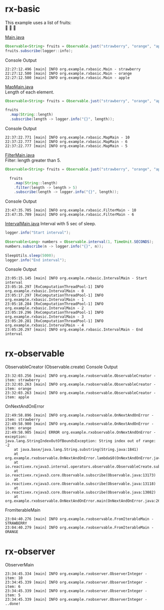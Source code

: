 # rx-basic

This example uses a list of fruits:  
:strawberry: :orange: :green_apple:

[Main.java](src/main/java/org/example/rxbasic/Main.java)
```java
Observable<String> fruits = Observable.just("strawberry", "orange", "apple");
fruits.subscribe(logger::info);
```

Console Output

```
22:27:12.496 [main] INFO org.example.rxbasic.Main - strawberry
22:27:12.500 [main] INFO org.example.rxbasic.Main - orange
22:27:12.500 [main] INFO org.example.rxbasic.Main - apple
```

[MapMain.java](src\main\java\org\example\rxbasic\MapMain.java)   
Length of each element.  
```java
Observable<String> fruits = Observable.just("strawberry", "orange", "apple");
    
fruits
  .map(String::length)
  .subscribe(length -> logger.info("{}", length));
```
Console Output
```
22:37:22.771 [main] INFO org.example.rxbasic.MapMain - 10
22:37:22.777 [main] INFO org.example.rxbasic.MapMain - 6
22:37:22.777 [main] INFO org.example.rxbasic.MapMain - 5
```

[FilterMain.java](src\main\java\org\example\rxbasic\FilterMain.java)  
Filter: length greater than 5.
```java
Observable<String> fruits = Observable.just("strawberry", "orange", "apple");
    
  fruits
    .map(String::length)
    .filter(length -> length > 5)
    .subscribe(length -> logger.info("{}", length));

```

Console Output
```
23:47:35.705 [main] INFO org.example.rxbasic.FilterMain - 10
23:47:35.709 [main] INFO org.example.rxbasic.FilterMain - 6
```

[IntervalMain.java](src\main\java\org\example\rxbasic\IntervalMain.java) 
Interval with 5 sec of sleep. 
```java
logger.info("Start interval");
    
Observable<Long> numbers = Observable.interval(1, TimeUnit.SECONDS);
numbers.subscribe(n -> logger.info("{}", n));
   
SleepUtils.sleep(5000);  
logger.info("End interval");
```
Console Output
```
23:05:15.145 [main] INFO org.example.rxbasic.IntervalMain - Start interval
23:05:16.297 [RxComputationThreadPool-1] INFO org.example.rxbasic.IntervalMain - 0
23:05:17.297 [RxComputationThreadPool-1] INFO org.example.rxbasic.IntervalMain - 1
23:05:18.284 [RxComputationThreadPool-1] INFO org.example.rxbasic.IntervalMain - 2
23:05:19.296 [RxComputationThreadPool-1] INFO org.example.rxbasic.IntervalMain - 3
23:05:20.281 [RxComputationThreadPool-1] INFO org.example.rxbasic.IntervalMain - 4
23:05:20.297 [main] INFO org.example.rxbasic.IntervalMain - End interval
```

# rx-observable

ObservableCreator (Observable.create) Console Output
```
23:32:03.256 [main] INFO org.example.rxobservable.ObservableCreator - item: strawberry
23:32:03.263 [main] INFO org.example.rxobservable.ObservableCreator - item: orange
23:32:03.263 [main] INFO org.example.rxobservable.ObservableCreator - item: apple
```

OnNextAndOnError
```
22:49:58.896 [main] INFO org.example.rxobservable.OnNextAndOnError - item: strawberry
22:49:58.900 [main] INFO org.example.rxobservable.OnNextAndOnError - item: orange
22:49:58.905 [main] ERROR org.example.rxobservable.OnNextAndOnError - exception:
java.lang.StringIndexOutOfBoundsException: String index out of range: -2
	at java.base/java.lang.String.substring(String.java:1841)
	at org.example.rxobservable.OnNextAndOnError.lambda$0(OnNextAndOnError.java:17)
	at io.reactivex.rxjava3.internal.operators.observable.ObservableCreate.subscribeActual(ObservableCreate.java:41)
	at io.reactivex.rxjava3.core.Observable.subscribe(Observable.java:13173)
	at io.reactivex.rxjava3.core.Observable.subscribe(Observable.java:13118)
	at io.reactivex.rxjava3.core.Observable.subscribe(Observable.java:13082)
	at org.example.rxobservable.OnNextAndOnError.main(OnNextAndOnError.java:26)
```

FromIterableMain
```
23:04:40.276 [main] INFO org.example.rxobservable.FromIterableMain - STRAWBERRY
23:04:40.279 [main] INFO org.example.rxobservable.FromIterableMain - ORANGE
```

# rx-observer

ObserverMain
```
23:34:45.334 [main] INFO org.example.rxobserver.ObserverInteger - item: 10
23:34:45.339 [main] INFO org.example.rxobserver.ObserverInteger - item: 6
23:34:45.339 [main] INFO org.example.rxobserver.ObserverInteger - item: 5
23:34:45.339 [main] INFO org.example.rxobserver.ObserverInteger - ..done!
```